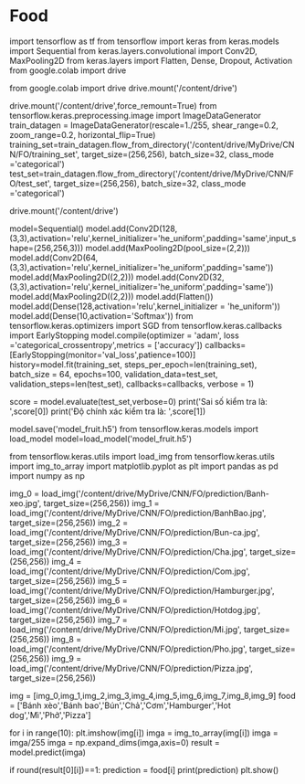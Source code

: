 # Food
import tensorflow as tf
from tensorflow import keras
from keras.models import Sequential
from keras.layers.convolutional import Conv2D, MaxPooling2D
from keras.layers import Flatten, Dense, Dropout, Activation
from google.colab import drive

from google.colab import drive
drive.mount('/content/drive')

drive.mount('/content/drive',force_remount=True)
from tensorflow.keras.preprocessing.image import ImageDataGenerator
train_datagen = ImageDataGenerator(rescale=1./255, shear_range=0.2, zoom_range=0.2, horizontal_flip=True)
training_set=train_datagen.flow_from_directory('/content/drive/MyDrive/CNN/FO/training_set',
                                               target_size=(256,256), batch_size=32, class_mode ='categorical')
test_set=train_datagen.flow_from_directory('/content/drive/MyDrive/CNN/FO/test_set',
                                               target_size=(256,256), batch_size=32, class_mode ='categorical')
                                               
drive.mount('/content/drive')

model=Sequential()
model.add(Conv2D(128,(3,3),activation='relu',kernel_initializer='he_uniform',padding='same',input_shape=(256,256,3)))
model.add(MaxPooling2D(pool_size=(2,2)))
model.add(Conv2D(64,(3,3),activation='relu',kernel_initializer='he_uniform',padding='same'))
model.add(MaxPooling2D((2,2)))
model.add(Conv2D(32,(3,3),activation='relu',kernel_initializer='he_uniform',padding='same'))
model.add(MaxPooling2D((2,2)))
model.add(Flatten())
model.add(Dense(128,activation='relu',kernel_initializer = 'he_uniform'))
model.add(Dense(10,activation='Softmax'))
from tensorflow.keras.optimizers import SGD
from tensorflow.keras.callbacks import EarlyStopping
model.compile(optimizer = 'adam', loss ='categorical_crossentropy',metrics = ['accuracy'])
callbacks=[EarlyStopping(monitor='val_loss',patience=100)]
history=model.fit(training_set, steps_per_epoch=len(training_set), batch_size = 64, epochs=100,
                  validation_data=test_set, validation_steps=len(test_set), callbacks=callbacks, verbose = 1)
                  
score = model.evaluate(test_set,verbose=0)
print('Sai số kiểm tra là: ',score[0])
print('Độ chính xác kiểm tra là: ',score[1])

model.save('model_fruit.h5')
from tensorflow.keras.models import load_model
model=load_model('model_fruit.h5')

from tensorflow.keras.utils import load_img
from tensorflow.keras.utils import img_to_array
import matplotlib.pyplot as plt
import pandas as pd 
import numpy as np

img_0 = load_img('/content/drive/MyDrive/CNN/FO/prediction/Banh-xeo.jpg', target_size=(256,256))
img_1 = load_img('/content/drive/MyDrive/CNN/FO/prediction/BanhBao.jpg', target_size=(256,256))
img_2 = load_img('/content/drive/MyDrive/CNN/FO/prediction/Bun-ca.jpg', target_size=(256,256))
img_3 = load_img('/content/drive/MyDrive/CNN/FO/prediction/Cha.jpg', target_size=(256,256))
img_4 = load_img('/content/drive/MyDrive/CNN/FO/prediction/Com.jpg', target_size=(256,256))
img_5 = load_img('/content/drive/MyDrive/CNN/FO/prediction/Hamburger.jpg', target_size=(256,256))
img_6 = load_img('/content/drive/MyDrive/CNN/FO/prediction/Hotdog.jpg', target_size=(256,256))
img_7 = load_img('/content/drive/MyDrive/CNN/FO/prediction/Mi.jpg', target_size=(256,256))
img_8 = load_img('/content/drive/MyDrive/CNN/FO/prediction/Pho.jpg', target_size=(256,256))
img_9 = load_img('/content/drive/MyDrive/CNN/FO/prediction/Pizza.jpg', target_size=(256,256))

img = [img_0,img_1,img_2,img_3,img_4,img_5,img_6,img_7,img_8,img_9]
food = ['Bánh xèo','Bánh bao','Bún','Chả','Cơm','Hamburger','Hot dog','Mì','Phở','Pizza']

for i in range(10):
  plt.imshow(img[i])
  imga = img_to_array(img[i])
  imga = imga/255
  imga = np.expand_dims(imga,axis=0)
  result = model.predict(imga)

  if round(result[0][i])==1: prediction = food[i]
  print(prediction)
  plt.show()
